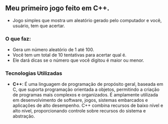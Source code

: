 ## Meu primeiro jogo feito em C++.

- Jogo simples que mostra um aleatório gerado pelo computador e você, usuário, tem que acertar.

### O que faz:

- Gera um número aleatório de 1 até 100.
- Você tem um total de 10 tentativas para acertar qual é.
- Ele dará dicas se o número que você digitou é maior ou menor.

### Tecnologias Utilizadas

- **C++**: É uma linguagem de programação de propósito geral, baseada em C, que suporta programação orientada a objetos, permitindo a criação de programas mais complexos e organizados. É amplamente utilizada em desenvolvimento de software, jogos, sistemas embarcados e aplicações de alto desempenho. C++ combina recursos de baixo nível e alto nível, proporcionando controle sobre recursos do sistema e abstração.
